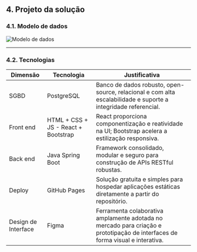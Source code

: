 ## 4. Projeto da solução

### 4.1. Modelo de dados

![Modelo de dados](https://github.com/ICEI-PUC-Minas-PPLES-TI/plf-es-2025-1-ti2-1381100-loccar/blob/master/docs/images/Loccar_Modelo%20de%20dados.png)

---

### 4.2. Tecnologias

| **Dimensão**        | **Tecnologia**            | **Justificativa**                                                                 |
|---------------------|---------------------------|------------------------------------------------------------------------------------|
| SGBD                | PostgreSQL                | Banco de dados robusto, open-source, relacional e com alta escalabilidade e suporte a integridade referencial. |
| Front end           | HTML + CSS + JS - React + Bootstrap | React proporciona componentização e reatividade na UI; Bootstrap acelera a estilização responsiva. |
| Back end            | Java Spring Boot          | Framework consolidado, modular e seguro para construção de APIs RESTful robustas. |
| Deploy              | GitHub Pages              | Solução gratuita e simples para hospedar aplicações estáticas diretamente a partir do repositório. |
| Design de Interface | Figma                     | Ferramenta colaborativa amplamente adotada no mercado para criação e prototipação de interfaces de forma visual e interativa. |


